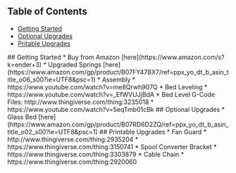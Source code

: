 ## Table of Contents  
* [Getting Started](#gettingstarted)  
* [Optional Upgrades](#optionalupgrades)
* [Pritable Upgrades](#pritableupgrades)

<a name="gettingstarted"/>
## Getting Started 
* Buy from Amazon [here](https://www.amazon.com/s?k=ender+3)
* Upgraded Springs [here](https://www.amazon.com/gp/product/B07FY47BX7/ref=ppx_yo_dt_b_asin_title_o06_s00?ie=UTF8&psc=1) 
* Assembly
   * https://www.youtube.com/watch?v=me8Qrwh907Q
* Bed Leveling
  *  https://www.youtube.com/watch?v=_EfWVUJjBdA
      * Bed Level G-Code Files: http://www.thingiverse.com/thing:3235018
  *  https://www.youtube.com/watch?v=5eqTmb01cBk
  
<a name="optionalupgrades"/>  
## Optional Upgrades
* Glass Bed [here](https://www.amazon.com/gp/product/B07RD6D2ZQ/ref=ppx_yo_dt_b_asin_title_o02_s00?ie=UTF8&psc=1)

<a name="pritableupgrades"/>
## Printable Upgrades 
* Fan Guard
   * http://www.thingiverse.com/thing:2935204
   * https://www.thingiverse.com/thing:3150741
* Spool Converter Bracket
  * https://www.thingiverse.com/thing:3303879
* Cable Chain
  * https://www.thingiverse.com/thing:2920060
